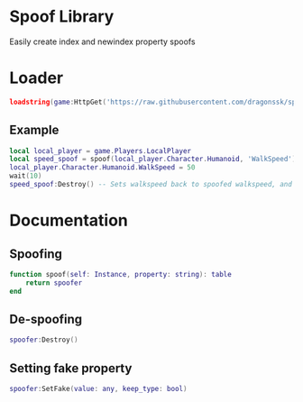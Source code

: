 # Spoof Library
Easily create index and newindex property spoofs

# Loader

```lua
loadstring(game:HttpGet('https://raw.githubusercontent.com/dragonssk/spoof-library/main/source.lua', true))()
```

## Example

```lua
local local_player = game.Players.LocalPlayer
local speed_spoof = spoof(local_player.Character.Humanoid, 'WalkSpeed')
local_player.Character.Humanoid.WalkSpeed = 50
wait(10)
speed_spoof:Destroy() -- Sets walkspeed back to spoofed walkspeed, and removes spoofs
```

# Documentation

## Spoofing

```lua
function spoof(self: Instance, property: string): table
    return spoofer
end
```

## De-spoofing

```lua
spoofer:Destroy()
```

## Setting fake property

```lua
spoofer:SetFake(value: any, keep_type: bool)
```
